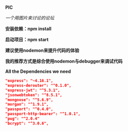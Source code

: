 **PIC**    

*一个用图片来讨论的论坛*



**安装依赖：npm install**

**启动项目：npm start**

**建议使用nodemon来提升代码的体验**

**我的推荐方式是综合使用nodemon与debugger来调试代码**

**All the Dependencies we need**

```json
"express": "~4.16.1",
"express-derouter": "^0.1.0",
"express-jwt": "^5.3.1",
"jsonwebtoken": "^8.5.1",
"mongoose": "^5.6.9",
"morgan": "^1.9.1",
"passport": "^0.4.0",
"passport-http-bearer": "^1.0.1",
"pug": "^2.0.4"
"bcrypt": "^3.0.6",
```